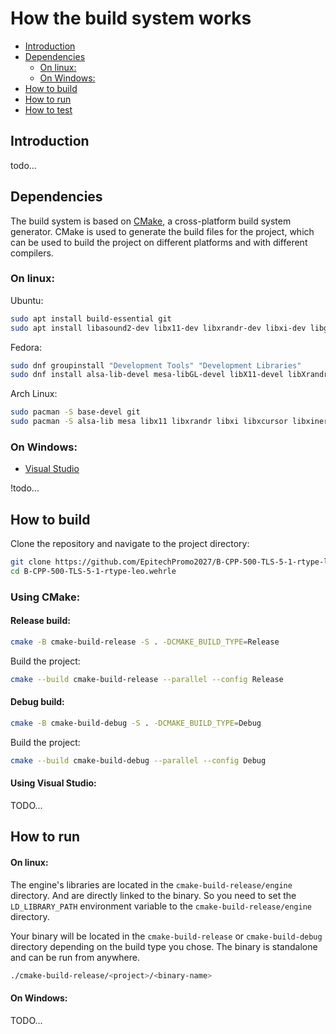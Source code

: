 
# How the build system works

- [Introduction](#introduction)
- [Dependencies](#dependencies)
    - [On linux:](#on-linux)
    - [On Windows:](#on-windows)
- [How to build](#how-to-build)
- [How to run](#how-to-run)
- [How to test](#how-to-test)

## Introduction

todo...

## Dependencies

The build system is based on [CMake](https://cmake.org/), a cross-platform build system generator. CMake is used to generate the build files for the project, which can be used to build the project on different platforms and with different compilers.

### On linux:


Ubuntu:
```bash
sudo apt install build-essential git
sudo apt install libasound2-dev libx11-dev libxrandr-dev libxi-dev libgl1-mesa-dev libglu1-mesa-dev libxcursor-dev libxinerama-dev libwayland-dev libxkbcommon-dev
```


Fedora:
```bash
sudo dnf groupinstall "Development Tools" "Development Libraries"
sudo dnf install alsa-lib-devel mesa-libGL-devel libX11-devel libXrandr-devel libXi-devel libXcursor-devel libXinerama-devel libatomic
```

Arch Linux:
```bash
sudo pacman -S base-devel git
sudo pacman -S alsa-lib mesa libx11 libxrandr libxi libxcursor libxinerama
```


### On Windows:

- [Visual Studio](https://visualstudio.microsoft.com/)

!todo...

## How to build

Clone the repository and navigate to the project directory:
```bash
git clone https://github.com/EpitechPromo2027/B-CPP-500-TLS-5-1-rtype-leo.wehrle.git
cd B-CPP-500-TLS-5-1-rtype-leo.wehrle
```


### Using CMake:

#### Release build:
```bash
cmake -B cmake-build-release -S . -DCMAKE_BUILD_TYPE=Release
```

Build the project:
```bash
cmake --build cmake-build-release --parallel --config Release
```

#### Debug build:
```bash
cmake -B cmake-build-debug -S . -DCMAKE_BUILD_TYPE=Debug
```

Build the project:
```bash
cmake --build cmake-build-debug --parallel --config Debug
```

#### Using Visual Studio:

TODO...

## How to run

#### On linux:

The engine's libraries are located in the `cmake-build-release/engine` directory. And are directly linked to the binary. So you need to set the `LD_LIBRARY_PATH` environment variable to the `cmake-build-release/engine` directory.

Your binary will be located in the `cmake-build-release` or `cmake-build-debug` directory depending on the build type you chose.
The binary is standalone and can be run from anywhere. 
```bash
./cmake-build-release/<project>/<binary-name>
```


#### On Windows:

TODO...